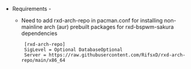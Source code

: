 * Requirements -
   * Need to add rxd-arch-repo in pacman.conf for installing non-mainline arch (aur) prebuilt packages for rxd-bspwm-sakura dependencies 
         
          [rxd-arch-repo]
          SigLevel = Optional DatabaseOptional
          Server = https://raw.githubusercontent.com/RifsxD/rxd-arch-repo/main/x86_64
